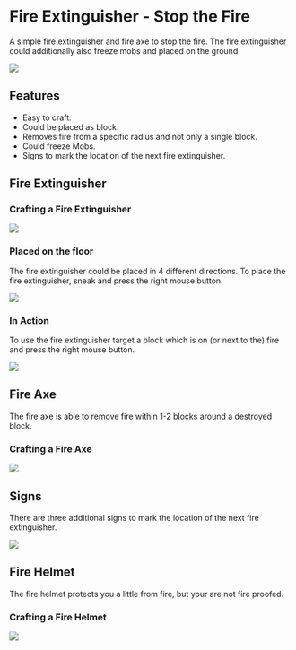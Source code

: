 # Fire Extinguisher - Stop the Fire

A simple fire extinguisher and fire axe to stop the fire.
The fire extinguisher could additionally also freeze mobs and placed on the ground.

![][logo]

## Features

- Easy to craft.
- Could be placed as block.
- Removes fire from a specific radius and not only a single block.
- Could freeze Mobs.
- Signs to mark the location of the next fire extinguisher.

## Fire Extinguisher

### Crafting a Fire Extinguisher

![][crafting]

### Placed on the floor

The fire extinguisher could be placed in 4 different directions.
To place the fire extinguisher, sneak and press the right mouse button.

![][placed_on_floor]

### In Action

To use the fire extinguisher target a block which is on (or next to the) fire and press the right mouse button.

![][in_action]

## Fire Axe

The fire axe is able to remove fire within 1-2 blocks around a destroyed block.

### Crafting a Fire Axe

![][crafting_axe]

## Signs

There are three additional signs to mark the location of the next fire extinguisher.

![][signs]

## Fire Helmet

The fire helmet protects you a little from fire, but your are not fire proofed.

### Crafting a Fire Helmet

![][crafting_helmet]


[crafting]: https://raw.githubusercontent.com/MarkusBordihn/BOs-Fire-Extinguisher/main/examples/crafting.png
[crafting_axe]: https://raw.githubusercontent.com/MarkusBordihn/BOs-Fire-Extinguisher/main/examples/crafting_axe.png
[crafting_helmet]: https://raw.githubusercontent.com/MarkusBordihn/BOs-Fire-Extinguisher/main/examples/crafting_helmet.png
[in_action]: https://raw.githubusercontent.com/MarkusBordihn/BOs-Fire-Extinguisher/main/examples/in_action.png
[logo]: https://raw.githubusercontent.com/MarkusBordihn/BOs-Fire-Extinguisher/main/logo.png
[placed_on_floor]: https://raw.githubusercontent.com/MarkusBordihn/BOs-Fire-Extinguisher/main/examples/placed_on_floor.png
[signs]: https://raw.githubusercontent.com/MarkusBordihn/BOs-Fire-Extinguisher/main/examples/signs.png
